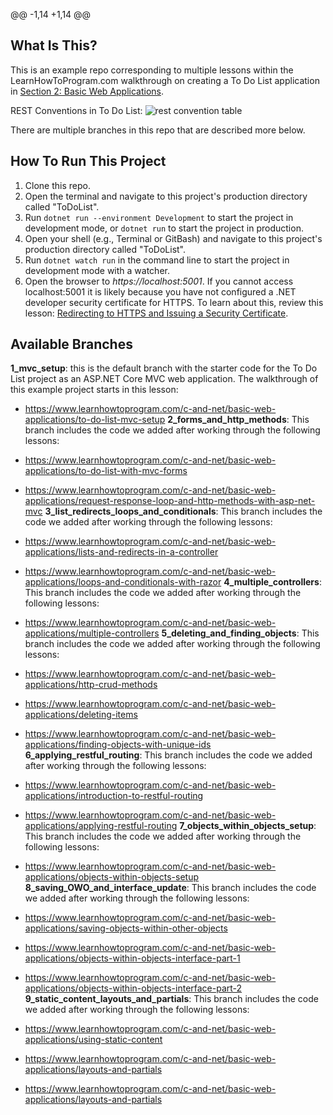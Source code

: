 @@ -1,14 +1,14 @@
## What Is This?
This is an example repo corresponding to multiple lessons within the LearnHowToProgram.com walkthrough on creating a To Do List application in [Section 2: Basic Web Applications](https://www.learnhowtoprogram.com/c-and-net/basic-web-applications).


REST Conventions in To Do List:
![rest convention table](https://ucd6896752199d595366bac956f8.dl.dropboxusercontent.com/cd/0/inline/B2jgX0Zh__m_7OHKXXAiuiTZvae930d5Ek2o3caM1LdzWyTMQ8f3IK64nnmeW9bxG3lIvzQjpheXCNz8OwV-UgMzm9PPA-og6arjDBFGJc30n9UvCtUVnkQb5WADdpk_JoXLM8TLedmn1FvAgdwRD63OBB4z9ea3Xvq4p6NwBtQoPA/file#)

There are multiple branches in this repo that are described more below.
## How To Run This Project

1. Clone this repo.
2. Open the terminal and navigate to this project's production directory called "ToDoList". 
3. Run `dotnet run --environment Development` to start the project in development mode, or `dotnet run` to start the project in production.
2. Open your shell (e.g., Terminal or GitBash) and navigate to this project's production directory called "ToDoList". 
3. Run `dotnet watch run` in the command line to start the project in development mode with a watcher.
4. Open the browser to _https://localhost:5001_. If you cannot access localhost:5001 it is likely because you have not configured a .NET developer security certificate for HTTPS. To learn about this, review this lesson: [Redirecting to HTTPS and Issuing a Security Certificate](https://www.learnhowtoprogram.com/c-and-net/basic-web-applications/redirecting-to-https-and-issuing-a-security-certificate).


## Available Branches
**1_mvc_setup**: this is the default branch with the starter code for the To Do List project as an ASP.NET Core MVC web application. The walkthrough of this example project starts in this lesson:
- https://www.learnhowtoprogram.com/c-and-net/basic-web-applications/to-do-list-mvc-setup
**2_forms_and_http_methods**: This branch includes the code we added after working through the following lessons:
- https://www.learnhowtoprogram.com/c-and-net/basic-web-applications/to-do-list-with-mvc-forms
- https://www.learnhowtoprogram.com/c-and-net/basic-web-applications/request-response-loop-and-http-methods-with-asp-net-mvc
**3_list_redirects_loops_and_conditionals**: This branch includes the code we added after working through the following lessons:
- https://www.learnhowtoprogram.com/c-and-net/basic-web-applications/lists-and-redirects-in-a-controller
- https://www.learnhowtoprogram.com/c-and-net/basic-web-applications/loops-and-conditionals-with-razor
**4_multiple_controllers**: This branch includes the code we added after working through the following lessons:
- https://www.learnhowtoprogram.com/c-and-net/basic-web-applications/multiple-controllers
**5_deleting_and_finding_objects**: This branch includes the code we added after working through the following lessons:

- https://www.learnhowtoprogram.com/c-and-net/basic-web-applications/http-crud-methods
- https://www.learnhowtoprogram.com/c-and-net/basic-web-applications/deleting-items
- https://www.learnhowtoprogram.com/c-and-net/basic-web-applications/finding-objects-with-unique-ids
**6_applying_restful_routing**: This branch includes the code we added after working through the following lessons:
- https://www.learnhowtoprogram.com/c-and-net/basic-web-applications/introduction-to-restful-routing
- https://www.learnhowtoprogram.com/c-and-net/basic-web-applications/applying-restful-routing
**7_objects_within_objects_setup**: This branch includes the code we added after working through the following lessons:
- https://www.learnhowtoprogram.com/c-and-net/basic-web-applications/objects-within-objects-setup
**8_saving_OWO_and_interface_update**: This branch includes the code we added after working through the following lessons:
- https://www.learnhowtoprogram.com/c-and-net/basic-web-applications/saving-objects-within-other-objects
- https://www.learnhowtoprogram.com/c-and-net/basic-web-applications/objects-within-objects-interface-part-1
- https://www.learnhowtoprogram.com/c-and-net/basic-web-applications/objects-within-objects-interface-part-2
**9_static_content_layouts_and_partials**: This branch includes the code we added after working through the following lessons:

- https://www.learnhowtoprogram.com/c-and-net/basic-web-applications/using-static-content
- https://www.learnhowtoprogram.com/c-and-net/basic-web-applications/layouts-and-partials
- https://www.learnhowtoprogram.com/c-and-net/basic-web-applications/layouts-and-partials
